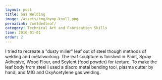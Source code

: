 ```yaml
---
layout: post
title: Gas Welding
image: /assets/img/byop-knoll.png
permalink: /weldedleaf/
category: Technical Art and Fabrication Skills
time: 2016-01-01
order: 2
---
```


I tried to recreate a "dusty miller" leaf out of steel though methods of welding and metalworking. The leaf sculpture is finished in Paint, Spray Adhesive, Wood Flour, and Soylent (food powder) for texture. To make the leaf body from steel I used a diacro metal bending tool, plasma cutter by hand, and MIG and OxyAcetylene gas welding.